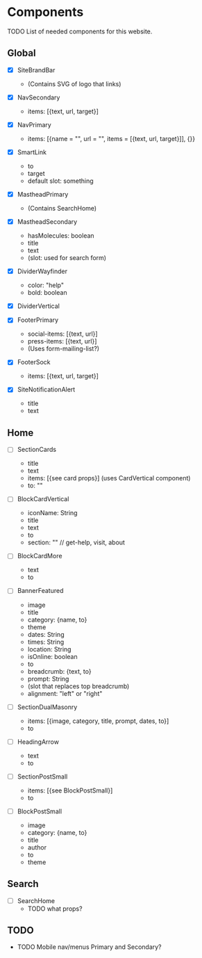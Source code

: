# Components

TODO List of needed components for this website.

## Global

- [x] SiteBrandBar
    - (Contains SVG of logo that links)

- [x] NavSecondary
    - items: [{text, url, target}]

- [x] NavPrimary
    - items: [{name = "", url = "", items = [{text, url, target}]], {}}

- [x] SmartLink
    - to
    - target
    - default slot: <smart-link>something </smart-link>

- [x] MastheadPrimary
    - (Contains SearchHome)

- [x] MastheadSecondary
    - hasMolecules: boolean
    - title
    - text
    - (slot: used for search form)

- [x] DividerWayfinder
    - color: "help"
    - bold: boolean

- [x] DividerVertical

- [x] FooterPrimary
    - social-items: [{text, url}]
    - press-items: [{text, url}]
    - (Uses form-mailing-list?)

- [x] FooterSock
    - items: [{text, url, target}]

- [x] SiteNotificationAlert
    - title
    - text

## Home

- [ ] SectionCards
    - title
    - text
    - items: [{see card props}] (uses CardVertical component)
    - to: ""

- [ ] BlockCardVertical
    - iconName: String
    - title
    - text
    - to
    - section: "" // get-help, visit, about

- [ ] BlockCardMore
    - text
    - to

- [ ] BannerFeatured
    - image
    - title
    - category: {name, to}
    - theme
    - dates: String
    - times: String
    - location: String
    - isOnline: boolean
    - to
    - breadcrumb: {text, to}
    - prompt: String
    - (slot that replaces top breadcrumb)
    - alignment: "left" or "right"

- [ ] SectionDualMasonry
    - items: [{image, category, title, prompt, dates, to}]
    - to

- [ ] HeadingArrow
    - text
    - to

- [ ] SectionPostSmall    
    - items: [{see BlockPostSmall}]
    - to

- [ ] BlockPostSmall
    - image
    - category: {name, to}
    - title
    - author
    - to
    - theme

## Search

- [ ] SearchHome
    - TODO what props?    

## TODO

- TODO Mobile nav/menus Primary and Secondary?    
